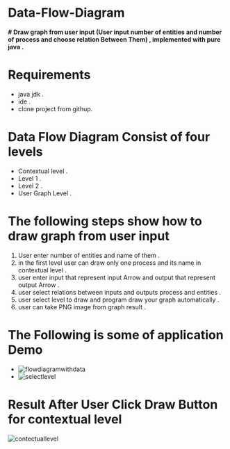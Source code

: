 # Data-Flow-Diagram

**# Draw graph from user input (User input number of entities and number of process and choose relation Between Them) , implemented with pure java .**

# **Requirements**
- java jdk .
- ide .
- clone project from githup.

# **Data Flow Diagram Consist of four levels**  
- Contextual level .
- Level 1 .
- Level 2 .
- User Graph Level .

# **The following steps show how to draw graph from user input** 
1. User enter number of entities and name of them .
2. in the first level user can draw only one process and its name in contextual level .
3. user enter input that represent input Arrow and output that represent output Arrow .
4. user select relations between inputs and outputs process and entities .
5. user select level to draw and program draw your graph automatically .
6. user can take PNG image from graph result .

# **The Following is some of application Demo**

- ![flowdiagramwithdata](https://cloud.githubusercontent.com/assets/11550708/18569939/7f0573da-7ba6-11e6-9e96-092d8f9917e1.PNG)
- ![selectlevel](https://cloud.githubusercontent.com/assets/11550708/18569956/8dcd88ee-7ba6-11e6-884a-b6841783639d.PNG)

# **Result After User Click Draw Button for contextual level**

![contectuallevel](https://cloud.githubusercontent.com/assets/11550708/18570178/29b9f61a-7ba8-11e6-96f5-9312ec34efee.PNG)


